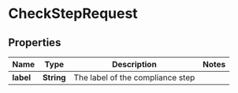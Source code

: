 

# CheckStepRequest


## Properties

| Name | Type | Description | Notes |
|------------ | ------------- | ------------- | -------------|
|**label** | **String** | The label of the compliance step |  |



